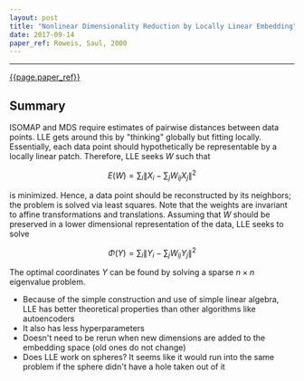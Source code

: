 ```yaml
---
layout: post
title: "Nonlinear Dimensionality Reduction by Locally Linear Embedding"
date: 2017-09-14
paper_ref: Roweis, Saul, 2000
---
```


<script type="text/x-mathjax-config">
MathJax.Hub.Config({
  TeX: { equationNumbers: { autoNumber: "AMS" } },
  tex2jax: {inlineMath: [['$','$'], ['\\(','\\)']]}
});
</script>

<script type="text/javascript" async
  src="https://cdn.mathjax.org/mathjax/latest/MathJax.js?config=TeX-MML-AM_CHTML">
</script> 
---

[{{page.paper_ref}}](http://www.robots.ox.ac.uk/~az/lectures/ml/lle.pdf)

## Summary

ISOMAP and MDS require estimates of pairwise distances between data points. LLE gets around this by "thinking" globally but fitting locally. Essentially, each data point should hypothetically be representable by a locally linear patch. Therefore, LLE seeks $W$ such that

$$
E(W) = \sum_i \| X_i - \sum_j W_{ij} X_j \|^{2}
$$

is minimized. Hence, a data point should be reconstructed by its neighbors; the problem is solved via least squares. Note that the weights are invariant to affine transformations and translations. Assuming that $W$ should be preserved in a lower dimensional representation of the data, LLE seeks to solve

$$
\Phi (Y) = \sum_i \| Y_i - \sum_j W_{ij} Y_j \|^{2}
$$

The optimal coordinates $Y$ can be found by solving a sparse $n \times n$ eigenvalue problem.

* Because of the simple construction and use of simple linear algebra, LLE has better theoretical properties than other algorithms like autoencoders
* It also has less hyperparameters
* Doesn't need to be rerun when new dimensions are added to the embedding space (old ones do not change)
* Does LLE work on spheres? It seems like it would run into the same problem if the sphere didn't have a hole taken out of it